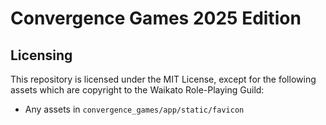# Convergence Games 2025 Edition

## Licensing

This repository is licensed under the MIT License, except for the following assets which are copyright to the Waikato Role-Playing Guild:

- Any assets in `convergence_games/app/static/favicon`